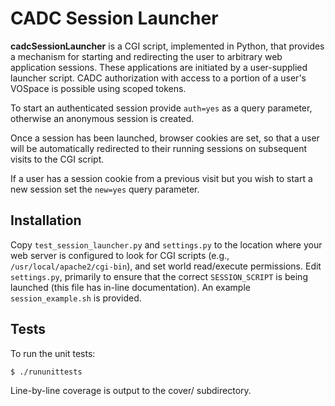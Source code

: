 # CADC Session Launcher

**cadcSessionLauncher** is a CGI script, implemented in Python, that provides a mechanism for starting and redirecting the user to arbitrary web application sessions. These applications are initiated by a user-supplied launcher script. CADC authorization with access to a portion of a user's VOSpace is possible using scoped tokens.

To start an authenticated session provide ```auth=yes``` as a query parameter, otherwise an anonymous session is created.

Once a session has been launched, browser cookies are set, so that a user will be automatically redirected to their running sessions on subsequent visits to the CGI script.

If a user has a session cookie from a previous visit but you wish to start a new session set the ```new=yes``` query parameter.

## Installation

Copy ```test_session_launcher.py``` and ```settings.py``` to the location where your web server is configured to look for CGI scripts (e.g., ```/usr/local/apache2/cgi-bin```), and set world read/execute permissions. Edit ```settings.py```, primarily to ensure that the correct ```SESSION_SCRIPT``` is being launched (this file has in-line documentation). An example ```session_example.sh``` is provided.

## Tests

To run the unit tests:

```
$ ./rununittests
```

Line-by-line coverage is output to the cover/ subdirectory.
